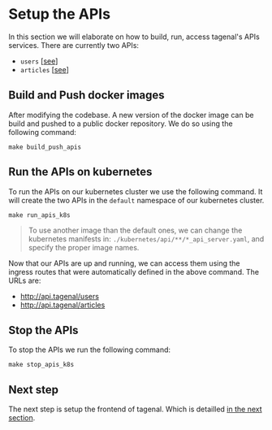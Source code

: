 # Setup the APIs

In this section we will elaborate on how to build, run, access tagenal's APIs services. There are currently two APIs:

- `users` [[see](./api/users/)]
- `articles` [[see](./api/articles/)]

## Build and Push docker images

After modifying the codebase. A new version of the docker image can be build and pushed to a public docker repository. We do so using the following command:

```
make build_push_apis
```

## Run the APIs on kubernetes

To run the APIs on our kubernetes cluster we use the following command. It will create the two APIs in the `default` namespace of our kubernetes cluster.

```
make run_apis_k8s
```

> To use another image than the default ones, we can change the kubernetes manifests in: `./kubernetes/api/**/*_api_server.yaml`, and specify the proper image names.

Now that our APIs are up and running, we can access them using the ingress routes that were automatically defined in the above command. The URLs are:

- http://api.tagenal/users
- http://api.tagenal/articles

## Stop the APIs

To stop the APIs we run the following command:

```
make stop_apis_k8s
```

## Next step

The next step is setup the frontend of tagenal. Which is detailled [in the next section](./setup-frontend.md).